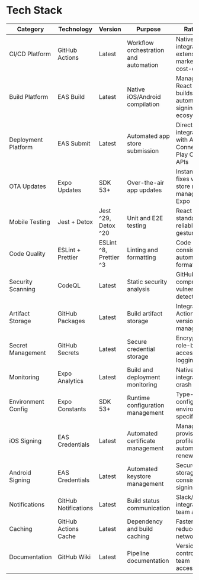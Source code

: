 # Tech Stack

| Category | Technology | Version | Purpose | Rationale |
|----------|------------|---------|---------|-----------|
| CI/CD Platform | GitHub Actions | Latest | Workflow orchestration and automation | Native GitHub integration, extensive marketplace, cost-effective |
| Build Platform | EAS Build | Latest | Native iOS/Android compilation | Managed React Native builds, automatic signing, Expo ecosystem |
| Deployment Platform | EAS Submit | Latest | Automated app store submission | Direct integration with App Store Connect and Play Console APIs |
| OTA Updates | Expo Updates | SDK 53+ | Over-the-air app updates | Instant bug fixes without store review, managed by Expo |
| Mobile Testing | Jest + Detox | Jest ^29, Detox ^20 | Unit and E2E testing | React Native standard, reliable gesture testing |
| Code Quality | ESLint + Prettier | ESLint ^8, Prettier ^3 | Linting and formatting | Code consistency, automated formatting |
| Security Scanning | CodeQL | Latest | Static security analysis | GitHub native, comprehensive vulnerability detection |
| Artifact Storage | GitHub Packages | Latest | Build artifact storage | Integrated with Actions, version management |
| Secret Management | GitHub Secrets | Latest | Secure credential storage | Encrypted, role-based access, audit logging |
| Monitoring | Expo Analytics | Latest | Build and deployment monitoring | Native Expo integration, crash reporting |
| Environment Config | Expo Constants | SDK 53+ | Runtime configuration management | Type-safe config, environment-specific values |
| iOS Signing | EAS Credentials | Latest | Automated certificate management | Managed provisioning profiles, automatic renewal |
| Android Signing | EAS Credentials | Latest | Automated keystore management | Secure key storage, consistent signing |
| Notifications | GitHub Notifications | Latest | Build status communication | Slack/email integration, team alerts |
| Caching | GitHub Actions Cache | Latest | Dependency and build caching | Faster builds, reduced network usage |
| Documentation | GitHub Wiki | Latest | Pipeline documentation | Version-controlled, team accessible |
